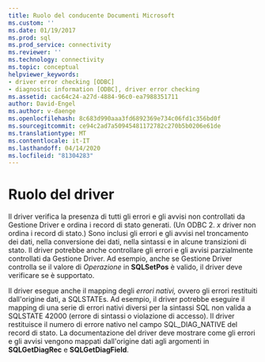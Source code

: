 ```yaml
---
title: Ruolo del conducente Documenti Microsoft
ms.custom: ''
ms.date: 01/19/2017
ms.prod: sql
ms.prod_service: connectivity
ms.reviewer: ''
ms.technology: connectivity
ms.topic: conceptual
helpviewer_keywords:
- driver error checking [ODBC]
- diagnostic information [ODBC], driver error checking
ms.assetid: cac64c24-a27d-4884-96c0-ea7988351711
author: David-Engel
ms.author: v-daenge
ms.openlocfilehash: 8c683d990aaa3fd6892369e734c06fd1c356bd0f
ms.sourcegitcommit: ce94c2ad7a50945481172782c270b5b0206e61de
ms.translationtype: MT
ms.contentlocale: it-IT
ms.lasthandoff: 04/14/2020
ms.locfileid: "81304283"
---
```

# <a name="role-of-the-driver"></a>Ruolo del driver
Il driver verifica la presenza di tutti gli errori e gli avvisi non controllati da Gestione Driver e ordina i record di stato generati. (Un ODBC 2. *x* driver non ordina i record di stato.) Sono inclusi gli errori e gli avvisi nel troncamento dei dati, nella conversione dei dati, nella sintassi e in alcune transizioni di stato. Il driver potrebbe anche controllare gli errori e gli avvisi parzialmente controllati da Gestione Driver. Ad esempio, anche se Gestione Driver controlla se il valore di *Operazione* in **SQLSetPos** è valido, il driver deve verificare se è supportato.  
  
 Il driver esegue anche il mapping degli *errori nativi,* ovvero gli errori restituiti dall'origine dati, a SQLSTATEs. Ad esempio, il driver potrebbe eseguire il mapping di una serie di errori nativi diversi per la sintassi SQL non valida a SQLSTATE 42000 (errore di sintassi o violazione di accesso). Il driver restituisce il numero di errore nativo nel campo SQL_DIAG_NATIVE del record di stato. La documentazione del driver deve mostrare come gli errori e gli avvisi vengono mappati dall'origine dati agli argomenti in **SQLGetDiagRec** e **SQLGetDiagField**.
